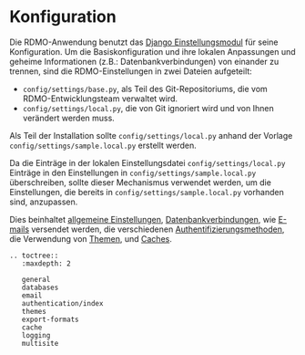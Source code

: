 # Konfiguration

Die RDMO-Anwendung benutzt das [Django Einstellungsmodul](https://docs.djangoproject.com/en/1.10/topics/settings) für seine Konfiguration. Um die Basiskonfiguration und ihre lokalen Anpassungen und geheime Informationen (z.B.: Datenbankverbindungen) von einander zu trennen, sind die RDMO-Einstellungen in zwei Dateien aufgeteilt:

* `config/settings/base.py`, als Teil des Git-Repositoriums, die vom RDMO-Entwicklungsteam verwaltet wird.
* `config/settings/local.py`, die von Git ignoriert wird und von Ihnen verändert werden muss.

Als Teil der Installation sollte `config/settings/local.py` anhand der Vorlage `config/settings/sample.local.py` erstellt werden.

Da die Einträge in der lokalen Einstellungsdatei `config/settings/local.py` Einträge in den Einstellungen in `config/settings/sample.local.py` überschreiben, sollte dieser Mechanismus verwendet werden, um die Einstellungen, die bereits in `config/settings/sample.local.py` vorhanden sind, anzupassen.

Dies beinhaltet [allgemeine Einstellungen](../general.html), [Datenbankverbindungen](../databases.html), wie [E-mails](../email.html) versendet werden, die verschiedenen [Authentifizierungsmethoden](../authentication/index.html), die Verwendung von  [Themen](../themes.html), und [Caches](../cache.html).

```eval_rst
.. toctree::
   :maxdepth: 2

   general
   databases
   email
   authentication/index
   themes
   export-formats
   cache
   logging
   multisite
```
